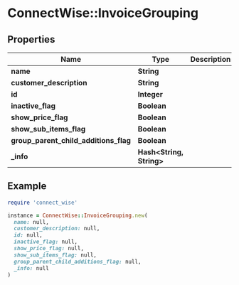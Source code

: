 # ConnectWise::InvoiceGrouping

## Properties

| Name | Type | Description | Notes |
| ---- | ---- | ----------- | ----- |
| **name** | **String** |  |  |
| **customer_description** | **String** |  |  |
| **id** | **Integer** |  | [optional] |
| **inactive_flag** | **Boolean** |  | [optional] |
| **show_price_flag** | **Boolean** |  | [optional] |
| **show_sub_items_flag** | **Boolean** |  | [optional] |
| **group_parent_child_additions_flag** | **Boolean** |  | [optional] |
| **_info** | **Hash&lt;String, String&gt;** |  | [optional] |

## Example

```ruby
require 'connect_wise'

instance = ConnectWise::InvoiceGrouping.new(
  name: null,
  customer_description: null,
  id: null,
  inactive_flag: null,
  show_price_flag: null,
  show_sub_items_flag: null,
  group_parent_child_additions_flag: null,
  _info: null
)
```

